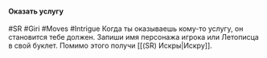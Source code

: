 #### **Оказать услугу**

#SR #Giri #Moves #Intrigue 
Когда ты оказываешь кому-то услугу, он становится тебе должен. Запиши имя персонажа игрока или Летописца в свой буклет. Помимо этого получи [[(SR) Искры|Искру]].
